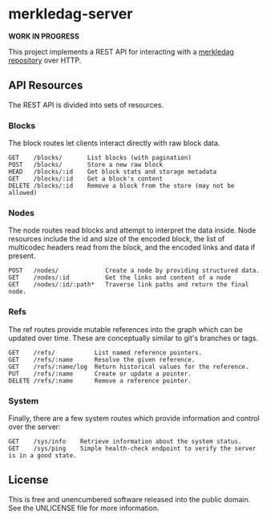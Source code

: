 merkledag-server
================

**WORK IN PROGRESS**

This project implements a REST API for interacting with a
[merkledag repository](https://github.com/greglook/clj-merkledag) over HTTP.

## API Resources

The REST API is divided into sets of resources.

### Blocks

The block routes let clients interact directly with raw block data.

```
GET    /blocks/       List blocks (with pagination)
POST   /blocks/       Store a new raw block
HEAD   /blocks/:id    Get block stats and storage metadata
GET    /blocks/:id    Get a block's content
DELETE /blocks/:id    Remove a block from the store (may not be allowed)
```

### Nodes

The node routes read blocks and attempt to interpret the data inside. Node
resources include the id and size of the encoded block, the list of multicodec
headers read from the block, and the encoded links and data if present.

```
POST   /nodes/             Create a node by providing structured data.
GET    /nodes/:id          Get the links and content of a node
GET    /nodes/:id/:path*   Traverse link paths and return the final node.
```

### Refs

The ref routes provide mutable references into the graph which can be updated
over time. These are conceptually similar to git's branches or tags.

```
GET    /refs/           List named reference pointers.
GET    /refs/:name      Resolve the given reference.
GET    /refs/:name/log  Return historical values for the reference.
PUT    /refs/:name      Create or update a pointer.
DELETE /refs/:name      Remove a reference pointer.
```

### System

Finally, there are a few system routes which provide information and control
over the server:

```
GET    /sys/info    Retrieve information about the system status.
GET    /sys/ping    Simple health-check endpoint to verify the server is in a good state.
```

## License

This is free and unencumbered software released into the public domain.
See the UNLICENSE file for more information.
